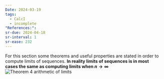 ```yaml
---
Date: 2024-03-19
tags:
  - CalcI
  - incomplete
"References:": 
sr-due: 2024-04-18
sr-interval: 1
sr-ease: 232
---
```

For this section some theorems and useful properties are stated in order to compute limits of sequences. 
**In reality limits of sequences is in most cases the same as computing limits when $n \rightarrow \infty$** 
![Theorem 4 arithmetic of limits](Theorem%204%20arithmetic%20of%20limits)
